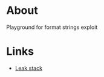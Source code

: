 # About
Playground for format strings exploit 

# Links
* [Leak stack](https://teambi0s.gitlab.io/bi0s-wiki/pwning/format-string/leak/)
